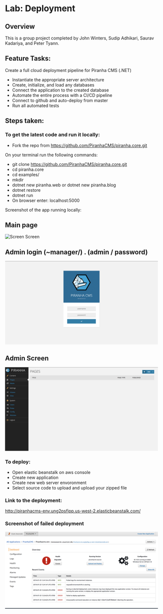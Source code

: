 # Lab: Deployment

## Overview
This is a group project completed by John Winters, Sudip Adhikari, Saurav Kadariya, and Peter Tyann.

## Feature Tasks:
Create a full cloud deployment pipeline for Piranha CMS (.NET)
-	Instantiate the appropriate server architecture
-	Create, initialize, and load any databases
-	Connect the application to the created database
-	Automate the entire process with a CI/CD pipeline
-	Connect to github and auto-deploy from master
-	Run all automated tests
## Steps taken:

### To get the latest code and run it locally:
- Fork the repo from https://github.com/PiranhaCMS/piranha.core.git

On your terminal run the following commands:
- git clone https://github.com/PiranhaCMS/piranha.core.git
- cd piranha.core
- cd examples/
- mkdir <some project name>
- dotnet new piranha.web or dotnet new piranha.blog
- dotnet restore
- dotnet run
- On browser enter: localhost:5000

Screenshot of the app running locally:
## Main page
![Screen Screen](https://github.com/sadhikari07/piranha.core/blob/master/assets/one.png)
## Admin login (~manager/) . (admin / password)
![Screen Screen](https://github.com/sadhikari07/piranha.core/blob/master/assets/two.png)
## Admin Screen
![Screen Screen](https://github.com/sadhikari07/piranha.core/blob/master/assets/three.png)

### To deploy:
- Open elastic beanstalk on aws console
- Create new application
- Create new web server envoronment
- Select source code to upload and upload your zipped file

### Link to the deployment:
http://piranhacms-env.ung2psfipp.us-west-2.elasticbeanstalk.com/
### Screenshot of failed deployment
![Screen Screen](https://github.com/sadhikari07/piranha.core/blob/master/assets/four.png)

